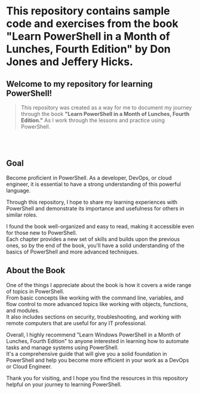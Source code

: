 # This repository contains sample code and exercises from the book "Learn PowerShell in a Month of Lunches, Fourth Edition" by Don Jones and Jeffery Hicks.
## Welcome to my repository for learning PowerShell! <br/>

>This repository was created as a way for me to document my journey through the book **"Learn PowerShell in a Month of Lunches, Fourth Edition."** As I work through the lessons and practice using PowerShell. 
<br/>
<br/>

**Goal** 
------

Become proficient in PowerShell. As a developer, DevOps, or cloud engineer, it is essential to have a strong understanding of this powerful language.

Through this repository, I hope to share my learning experiences with PowerShell and demonstrate its importance and usefulness for others in similar roles.

I found the book well-organized and easy to read, making it accessible even for those new to PowerShell. <br/>
Each chapter provides a new set of skills and builds upon the previous ones, so by the end of the book, you'll have a solid understanding of the basics of PowerShell and more advanced techniques.

**About the Book**
------

One of the things I appreciate about the book is how it covers a wide range of topics in PowerShell. <br/>
From basic concepts like working with the command line, variables, and flow control to more advanced topics like working with objects, functions, and modules. <br/>
It also includes sections on security, troubleshooting, and working with remote computers that are useful for any IT professional.<br/>

Overall, I highly recommend "Learn Windows PowerShell in a Month of Lunches, Fourth Edition" to anyone interested in learning how to automate tasks and manage systems using PowerShell. <br/>It's a comprehensive guide that will give you a solid foundation in PowerShell and help you become more efficient in your work as a DevOps or Cloud Engineer.

Thank you for visiting, and I hope you find the resources in this repository helpful on your journey to learning PowerShell.